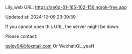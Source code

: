 Lily_web URL: https://ae6d-61-165-102-156.ngrok-free.app

Updated at: 2024-12-09 23:09:39

If you cannot open this URL, the server might be down.

Please contact: 

goley04@foxmail.com Or Wechat:GL_yeaH